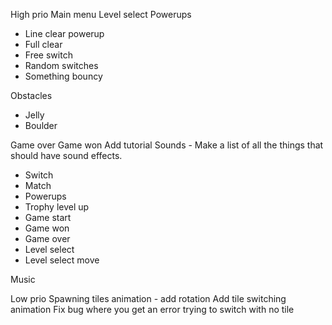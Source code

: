 High prio
Main menu
Level select
Powerups

- Line clear powerup
- Full clear
- Free switch
- Random switches
- Something bouncy

Obstacles

- Jelly
- Boulder

Game over
Game won
Add tutorial
Sounds - Make a list of all the things that should have sound effects.

- Switch
- Match
- Powerups
- Trophy level up
- Game start
- Game won
- Game over
- Level select
- Level select move

Music

Low prio
Spawning tiles animation - add rotation
Add tile switching animation
Fix bug where you get an error trying to switch with no tile
